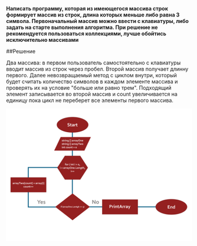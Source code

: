 **Написать программу, которая из имеющегося массива строк формирует массив из строк, длина которых меньше либо равна 3 символа. Первоначальный массив можно ввести с клавиатуры, либо задать на старте выполнения алгоритма. При решение не рекомендуется пользоваться коллекциями, лучше обойтись исключительно массивами**

##Решение

Два массива: в первом пользователь самостоятельно с клавиатуры вводит массив из строк через пробел. Второй массив получает длинну первого. Далее невозвращаемый метод с циклом внутри, который будет считать количество символов в каждом элементе массива и проверять их на условие "больше или равно трем". Подходящий элемент записывается во второй массив и count увеличивается на единицу пока цикл не переберет все элементы первого массива.

![Блок схема](/Block%20scheme.png)